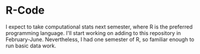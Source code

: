 # R-Code
I expect to take computational stats next semester, where R is the preferred programming language. I'll start working on adding to this repository in February-June. Nevertheless, I had one semester of R, so familiar enough to run basic data work. 
